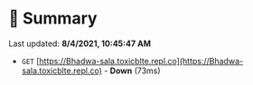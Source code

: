 # 📖 Summary
Last updated: **8/4/2021, 10:45:47 AM**

- `GET` [https://Bhadwa-sala.toxicblte.repl.co](https://Bhadwa-sala.toxicblte.repl.co) - **Down** (73ms)

